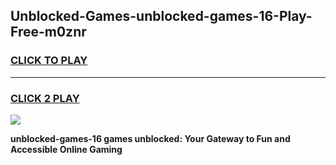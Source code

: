
## Unblocked-Games-unblocked-games-16-Play-Free-m0znr
<h3>
<a href="https://premium76.site?title=unblocked-games-16&ref=10A">CLICK TO PLAY</a></h3>
<hr>

<h3>
<a href="https://premium76.site?title=unblocked-games-16&ref=10A">CLICK 2 PLAY</a>
  
</h3>

<a href="https://premium76.site?title=unblocked-games-16&ref=10A"><img src="https://clearcache.store/games.png"></a>


**unblocked-games-16 games unblocked: Your Gateway to Fun and Accessible Online Gaming**
